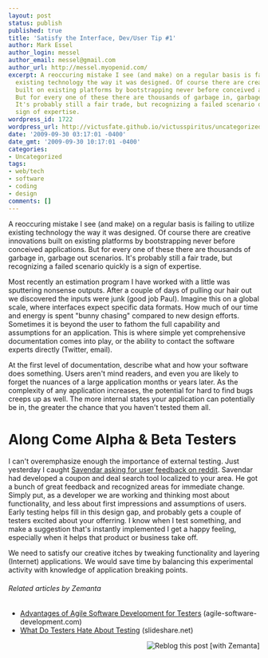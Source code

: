```yaml
---
layout: post
status: publish
published: true
title: 'Satisfy the Interface, Dev/User Tip #1'
author: Mark Essel
author_login: messel
author_email: messel@gmail.com
author_url: http://messel.myopenid.com/
excerpt: A reoccuring mistake I see (and make) on a regular basis is failing to utilize
  existing technology the way it was designed. Of course there are creative innovations
  built on existing platforms by bootstrapping never before conceived applications.
  But for every one of these there are thousands of garbage in, garbage out scenarios.
  It's probably still a fair trade, but recognizing a failed scenario quickly is a
  sign of expertise.
wordpress_id: 1722
wordpress_url: http://victusfate.github.io/victusspiritus/uncategorized/2009/09/30/satisfy-the-interface-devuser-tip-1/
date: '2009-09-30 03:17:01 -0400'
date_gmt: '2009-09-30 10:17:01 -0400'
categories:
- Uncategorized
tags:
- web/tech
- software
- coding
- design
comments: []
---
```

<p>A reoccuring mistake I see (and make) on a regular basis is failing to utilize existing technology the way it was designed. Of course there are creative innovations built on existing platforms by bootstrapping never before conceived applications. But for every one of these there are thousands of garbage in, garbage out scenarios. It's probably still a fair trade, but recognizing a failed scenario quickly is a sign of expertise.<a id="more"></a><a id="more-1722"></a></p>
<p>Most recently an estimation program I have worked with a little was sputtering nonsense outputs. After a couple of days of pulling our hair out we discovered the inputs were junk (good job Paul). Imagine this on a global scale, where interfaces expect specific data formats. How much of our time and energy is spent "bunny chasing" compared to new design efforts. Sometimes it is beyond the user to fathom the full capability and assumptions for an application. This is where simple yet comprehensive documentation comes into play, or the ability to contact the software experts directly (Twitter, email).</p>
<p>At the first level of documentation, describe what and how your software does something. Users aren't mind readers, and even you are likely to forget the nuances of a large application months or years later. As the complexity of any application increases, the potential for hard to find bugs creeps up as well. The more internal states your application can potentially be in, the greater the chance that you haven't tested them all.</p>
<h1>Along Come Alpha &amp; Beta Testers</h1>
<p>I can't overemphasize enough the importance of external testing. Just yesterday I caught <a href="http://www.reddit.com/r/startups/comments/9oyd2/reddit_i_would_like_your_opinion_on_my_new/">Savendar asking for user feedback on reddit</a>. Savendar had developed a coupon and deal search tool localized to your area. He got a bunch of great feedback and recognized areas for immediate change. Simply put, as a developer we are working and thinking most about functionality, and less about first impressions and assumptions of users. Early testing helps fill in this design gap, and probably gets a couple of testers excited about your offerring. I know when I test something, and make a suggestion that's instantly implemented I get a happy feeling, especially when it helps that product or business take off.</p>
<p>We need to satisfy our creative itches by tweaking functionality and layering (Internet) applications. We would save time by balancing this experimental activity with knowledge of application breaking points.</p>
<h6 class="zemanta-related-title" style="font-size: 1em;">Related articles by Zemanta</h6>
<ul class="zemanta-article-ul">
<li class="zemanta-article-ul-li"><a href="http://www.agile-software-development.com/2009/08/advantages-of-agile-for-testers.html">Advantages of Agile Software Development for Testers</a> (agile-software-development.com)</li>
<li class="zemanta-article-ul-li"><a href="http://www.slideshare.net/rosiesherry/what-do-testers-hate-about-testing">What Do Testers Hate About Testing</a> (slideshare.net)</li>
</ul>
<div class="zemanta-pixie" style="margin-top: 10px; height: 15px;"><a class="zemanta-pixie-a" title="Reblog this post [with Zemanta]" href="http://reblog.zemanta.com/zemified/92949f8f-7c9b-4ca4-91a9-8e761ba56572/"><img class="zemanta-pixie-img" style="border: none; float: right;" src="http://img.zemanta.com/reblog_e.png?x-id=92949f8f-7c9b-4ca4-91a9-8e761ba56572" alt="Reblog this post [with Zemanta]" /></a><span class="zem-script more-related pretty-attribution"><script src="http://static.zemanta.com/readside/loader.js" type="text/javascript"></script></span></div>
